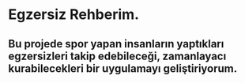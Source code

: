 # Egzersiz Rehberim.

## Bu projede spor yapan insanların yaptıkları egzersizleri takip edebileceği, zamanlayacı kurabilecekleri bir uygulamayı geliştiriyorum.
